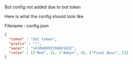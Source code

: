 Bot config not added due to bot token

Here is what the config should look like

<p> Filename : config.json </p>

```json
{
  "token" : "bot token",
  "prefix" : "!",
  "owner" : "141040591550021632",
  "roles" : [["Mod", 3], ["Admin", 4], ["Final Boss", 5]]
}
```
